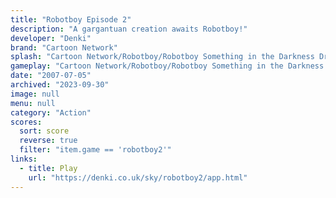 ```yaml
---
title: "Robotboy Episode 2"
description: "A gargantuan creation awaits Robotboy!"
developer: "Denki"
brand: "Cartoon Network"
splash: "Cartoon Network/Robotboy/Robotboy Something in the Darkness Drools/Splash.jpg"
gameplay: "Cartoon Network/Robotboy/Robotboy Something in the Darkness Drools/Play1.jpg"
date: "2007-07-05"
archived: "2023-09-30"
image: null
menu: null
category: "Action"
scores:
  sort: score
  reverse: true
  filter: "item.game == 'robotboy2'"
links:
  - title: Play
    url: "https://denki.co.uk/sky/robotboy2/app.html"
---
```

